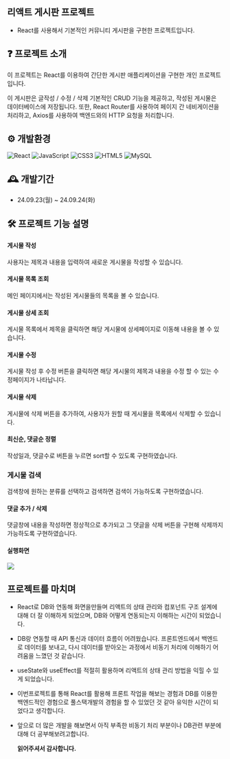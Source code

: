 ## 리액트 게시판 프로젝트
- React를 사용해서 기본적인 커뮤니티 게시판을 구현한 프로젝트입니다.

## ❓ 프로젝트 소개
이 프로젝트는 React를 이용하여 간단한 게시판 애플리케이션을 구현한 개인 프로젝트입니다. 
<br>

이 게시판은 글작성 / 수정 / 삭제  기본적인 CRUD 기능을 제공하고, 작성된 게시물은 데이터베이스에 저장됩니다.  또한, React Router를 사용하여 페이지 간 네비게이션을 처리하고, Axios를 사용하여 백엔드와의 HTTP 요청을 처리합니다. 

## ⚙ 개발환경
![React](https://img.shields.io/badge/react-%2320232a.svg?style=for-the-badge&logo=react&logoColor=%2361DAFB)
![JavaScript](https://img.shields.io/badge/javascript-%23323330.svg?style=for-the-badge&logo=javascript&logoColor=%23F7DF1E)
![CSS3](https://img.shields.io/badge/css3-%231572B6.svg?style=for-the-badge&logo=css3&logoColor=white)
![HTML5](https://img.shields.io/badge/html5-%23E34F26.svg?style=for-the-badge&logo=html5&logoColor=white)
![MySQL](https://img.shields.io/badge/mysql-4479A1.svg?style=for-the-badge&logo=mysql&logoColor=white)


## 🕰 개발기간
- 24.09.23(월) ~ 24.09.24(화)
## 🛠 프로젝트 기능 설명

#### 게시물 작성
사용자는 제목과 내용을 입력하여 새로운 게시물을 작성할 수 있습니다.

#### 게시물 목록 조회
메인 페이지에서는 작성된 게시물들의 목록을 볼 수 있습니다.

#### 게시물 상세 조회
게시물 목록에서 제목을 클릭하면 해당 게시물에 상세페이지로 이동해 내용을 볼 수 있습니다.

#### 게시물 수정
게시물 작성 후 수정 버튼을 클릭하면 해당 게시물의 제목과 내용을 수정 할 수 있는 수정페이지가 나타납니다.

#### 게시물 삭제
게시물에 삭제 버튼을 추가하여, 사용자가 원할 때 게시물을 목록에서 삭제할 수 있습니다. 

#### 최신순, 댓글순 정렬
작성일과, 댓글수로 버튼을 누르면 sort할 수 있도록 구현하였습니다.

### 게시물 검색
검색창에 원하는 분류를 선택하고 검색하면 검색이 가능하도록 구현하였습니다.

#### 댓글 추가 / 삭제
댓글창에 내용을 작성하면 정상적으로 추가되고 그 댓글을 삭제 버튼을 구현해 삭제까지 가능하도록 구현하였습니다.

#### 실행화면

<img src="https://github.com/user-attachments/assets/9ab65753-8006-40b8-b6b6-b58b3a67a840">


## 프로젝트를 마치며

- React로 DB와 연동해 화면을만들며 리액트의 상태 관리와 컴포넌트 구조 설계에 대해 더 잘 이해하게 되었으며, DB와 어떻게 연동되는지 이해하는 시간이 되었습니다.

- DB랑 연동할 때 API 통신과 데이터 흐름이 어려웠습니다. 프론트엔드에서 백엔드로 데이터를 보내고, 다시 데이터를 받아오는 과정에서 비동기 처리에 이해하기 어려움을 느꼈던 것 같습니다.
-  useState와 useEffect를 적절히 활용하며 리액트의 상태 관리 방법을 익힐 수 있게 되었습니다.
- 이번프로젝트를 통해 React를 활용해 프론트 작업을 해보는 경험과 DB를 이용한 백엔드적인 경험으로 풀스택개발의 경험을 할 수 있었던 것 같아 유익한 시간이 되었다고 생각합니다.
- 앞으로 더 많은 개발을 해보면서 아직 부족한 비동기 처리 부분이나 DB관련 부분에대해 더 공부해보려고합니다.


    <strong> 읽어주셔서 감사합니다. </strong>
